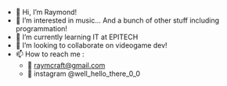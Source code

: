 - 👋 Hi, I’m Raymond!
- 👀 I’m interested in music... And a bunch of other stuff including programmation!
- 🌱 I’m currently learning IT at EPITECH
- 💞️ I’m looking to collaborate on videogame dev!
- 📫 How to reach me :
  - 🔗 raymcraft@gmail.com
  - 📸 instagram @well_hello_there_0_0

<!---
sOmEoNe2lOvEgIt/sOmEoNe2lOvEgIt is a ✨ special ✨ repository because its `README.md` (this file) appears on your GitHub profile.
You can click the Preview link to take a look at your changes.
--->
